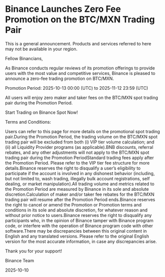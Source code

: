 # Binance Launches Zero Fee Promotion on the BTC/MXN Trading Pair

This is a general announcement. Products and services referred to here may not be available in your region.

Fellow Binancians,

As Binance conducts regular reviews of its promotion offerings to provide users with the most value and competitive services, Binance is pleased to announce a zero-fee trading promotion on BTC/MXN.

Promotion Period: 2025-10-13 00:00 (UTC) to 2025-11-12 23:59 (UTC)

All users will enjoy zero maker and taker fees on the BTC/MXN spot trading pair during the Promotion Period. 

Start Trading on Binance Spot Now!

Terms and Conditions:

Users can refer to this page for more details on the promotional spot trading pair.During the Promotion Period, the trading volume on the BTC/MXN spot trading pair will be excluded from both (i) VIP tier volume calculation; and (ii) all Liquidity Provider programs (as applicable).BNB discounts, referral rebates, and any other adjustments will not apply to the BTC/MXN spot trading pair during the Promotion PeriodStandard trading fees apply after the Promotion Period. Please refer to the VIP tier fee structure for more details.Binance reserves the right to disqualify a user’s eligibility to participate if the account is involved in any dishonest behavior (including, but not limited to, wash trading, illegally bulk account registrations, self dealing, or market manipulation).All trading volume and metrics related to the Promotion Period are measured by Binance in its sole and absolute discretion.Calculation of maker and/or taker fee rebates for the BTC/MXN trading pair will resume after the Promotion Period ends.Binance reserves the right to cancel or amend the Promotion or Promotion terms and conditions in its sole and absolute discretion, for whatever reason and without prior notice to users.Binance reserves the right to disqualify any participants who, in the opinion of Binance tamper with Binance program code, or interfere with the operation of Binance program code with other software.There may be discrepancies between this original content in English and any translated versions. Please refer to the original English version for the most accurate information, in case any discrepancies arise.

Thank you for your support!

Binance Team

2025-10-10